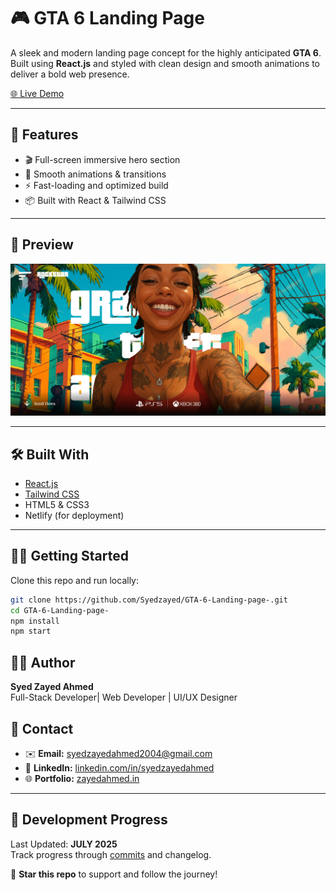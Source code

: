 # 🎮 GTA 6 Landing Page

A sleek and modern landing page concept for the highly anticipated **GTA 6**. Built using **React.js** and styled with clean design and smooth animations to deliver a bold web presence.

[🌐 Live Demo](https://gta6landingpage9.netlify.app/)

---

## 🚀 Features

- 🎬 Full-screen immersive hero section
- 🎨 Smooth animations & transitions
- ⚡ Fast-loading and optimized build
- 📦 Built with React & Tailwind CSS

---

## 📸 Preview

![GTA 6 Landing Screenshot](https://github.com/Syedzayed/GTA-6-Landing-page-/blob/main/public/Screenshot.png?raw=true)

---

## 🛠️ Built With

- [React.js](https://reactjs.org/)
- [Tailwind CSS](https://tailwindcss.com/)
- HTML5 & CSS3
- Netlify (for deployment)

---

## 🧑‍💻 Getting Started

Clone this repo and run locally:

```bash
git clone https://github.com/Syedzayed/GTA-6-Landing-page-.git
cd GTA-6-Landing-page-
npm install
npm start

```

## 👨‍💻 Author

**Syed Zayed Ahmed**  
Full-Stack Developer| Web Developer | UI/UX Designer

## 📧 Contact

- ✉️ **Email:** [syedzayedahmed2004@gmail.com](mailto:syedzayedahmed2004@gmail.com)
- 💼 **LinkedIn:** [linkedin.com/in/syedzayedahmed](https://www.linkedin.com/in/syedzayedahmed/)
- 🌐 **Portfolio:** [zayedahmed.in](https://www.zayedahmed.in/)

---

## 📆 Development Progress

Last Updated: **JULY 2025**  
Track progress through [commits](https://github.com/Syedzayed/GTA-6-Landing-page-/commits/main) and changelog.

🌟 **Star this repo** to support and follow the journey!
